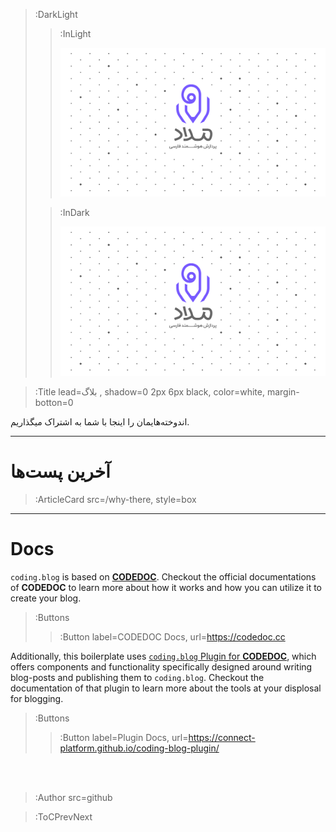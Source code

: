> :DarkLight
> > :InLight
> >
> > ![banner](/img/medad-banner-light.svg)
>
> > :InDark
> >
> > ![banner](/img/medad-banner-dark.svg)

> :Title lead=بلاگ , shadow=0 2px 6px black, color=white, margin-botton=0
<!-- > -->
<!-- > [پردازش هوشمند مداد](https://medad-ai.ir) -->

<!-- > :Quote  -->
اندوخته‌هایمان را اینجا با شما به اشتراک میگذاریم.

---

# آخرین پست‌ها

> :ArticleCard src=/why-there, style=box

<!-- > :ArticleCard src=/sample-blog-post, -->

---

# Docs

`coding.blog` is based on [**CODEDOC**](https://codedoc.cc). Checkout the official documentations
of **CODEDOC** to learn more about how it works and how you can utilize it to create your blog.

> :Buttons
> > :Button label=CODEDOC Docs, url=https://codedoc.cc

Additionally, this boilerplate uses [`coding.blog` Plugin for **CODEDOC**](https://github.com/CONNECT-platform/coding-blog-plugin),
which offers components and functionality specifically designed around writing blog-posts
and publishing them to `coding.blog`. Checkout the documentation of that plugin to learn more
about the tools at your displosal for blogging.

> :Buttons
> > :Button label=Plugin Docs, url=https://connect-platform.github.io/coding-blog-plugin/

<br><br>

> :Author src=github

> :ToCPrevNext

